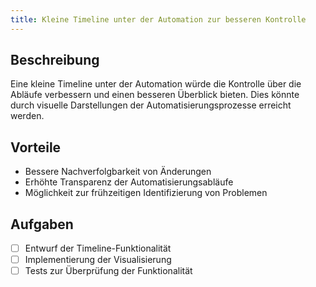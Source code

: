 ```yaml
---
title: Kleine Timeline unter der Automation zur besseren Kontrolle
---
```


## Beschreibung

Eine kleine Timeline unter der Automation würde die Kontrolle über die Abläufe verbessern und einen besseren Überblick bieten. Dies könnte durch visuelle Darstellungen der Automatisierungsprozesse erreicht werden.

## Vorteile
- Bessere Nachverfolgbarkeit von Änderungen
- Erhöhte Transparenz der Automatisierungsabläufe
- Möglichkeit zur frühzeitigen Identifizierung von Problemen

## Aufgaben
- [ ] Entwurf der Timeline-Funktionalität
- [ ] Implementierung der Visualisierung
- [ ] Tests zur Überprüfung der Funktionalität
